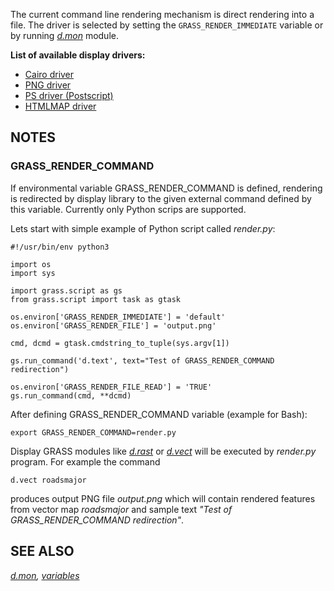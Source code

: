 The current command line rendering mechanism is direct rendering into a
file. The driver is selected by setting the `GRASS_RENDER_IMMEDIATE`
variable or by running *[d.mon](d.mon.html)* module.

**List of available display drivers:**

-   [Cairo driver](cairodriver.html)
-   [PNG driver](pngdriver.html)
-   [PS driver (Postscript)](psdriver.html)
-   [HTMLMAP driver](htmldriver.html)

## NOTES

### GRASS_RENDER_COMMAND

If environmental variable GRASS_RENDER_COMMAND is defined, rendering is
redirected by display library to the given external command defined by
this variable. Currently only Python scrips are supported.

Lets start with simple example of Python script called *render.py*:

```
#!/usr/bin/env python3

import os
import sys

import grass.script as gs
from grass.script import task as gtask

os.environ['GRASS_RENDER_IMMEDIATE'] = 'default'
os.environ['GRASS_RENDER_FILE'] = 'output.png'

cmd, dcmd = gtask.cmdstring_to_tuple(sys.argv[1])

gs.run_command('d.text', text="Test of GRASS_RENDER_COMMAND redirection")

os.environ['GRASS_RENDER_FILE_READ'] = 'TRUE'
gs.run_command(cmd, **dcmd)
```

After defining GRASS_RENDER_COMMAND variable (example for Bash):

```
export GRASS_RENDER_COMMAND=render.py
```

Display GRASS modules like *[d.rast](d.rast.html)* or
*[d.vect](d.vect.html)* will be executed by *render.py* program. For
example the command

```
d.vect roadsmajor
```

produces output PNG file *output.png* which will contain rendered
features from vector map *roadsmajor* and sample text *\"Test of
GRASS_RENDER_COMMAND redirection\"*.

## SEE ALSO

*[d.mon](d.mon.html),
[variables](variables.html#list-of-selected-grass-environment-variables-for-rendering)*
